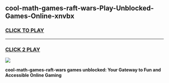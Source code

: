 
## cool-math-games-raft-wars-Play-Unblocked-Games-Online-xnvbx
<h3>
<a href="https://premium76.site?title=cool-math-games-raft-wars&ref=24A">CLICK TO PLAY</a></h3>
<hr>

<h3>
<a href="https://premium76.site?title=cool-math-games-raft-wars&ref=24A">CLICK 2 PLAY</a>
  
</h3>

<a href="https://premium76.site?title=cool-math-games-raft-wars&ref=24A"><img src="https://clearcache.store/games.png"></a>


**cool-math-games-raft-wars games unblocked: Your Gateway to Fun and Accessible Online Gaming**
